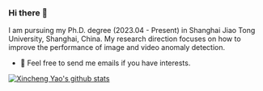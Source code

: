 ### Hi there 👋

<!--
**xcyao00/xcyao00** is a ✨ _special_ ✨ repository because its `README.md` (this file) appears on your GitHub profile.

Here are some ideas to get you started:

- 🔭 I’m currently working on ...
- 🌱 I’m currently learning ...
- 👯 I’m looking to collaborate on ...
- 🤔 I’m looking for help with ...
- 💬 Ask me about ...
- 📫 How to reach me: ...
- 😄 Pronouns: ...
- ⚡ Fun fact: ...
-->

I am pursuing my Ph.D. degree (2023.04 - Present) in Shanghai Jiao Tong University, Shanghai, China. My research direction focuses on how to improve the performance of image and video anomaly detection.
- 💬 Feel free to send me emails if you have interests.

[![Xincheng Yao's github stats](https://github-readme-stats.vercel.app/api?username=xcyao00&hide=contribs,prs&theme=radical)](https://github.com/xcyao00/github-readme-stats)
